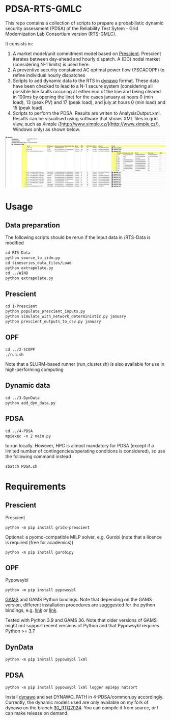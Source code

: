 
# PDSA-RTS-GMLC

This repo contains a collection of scripts to prepare a probabilistic dynamic security assessment (PDSA) of the Reliability Test Sytem - Grid Modernization Lab Consortium version (RTS-GMLC).

It consists in:

1. A market model/unit commitment model based on [Prescient](https://github.com/grid-parity-exchange/Prescient). Prescient iterates between day-ahead and hourly dispatch. A (DC) nodal market (considering N-1 limits) is used here.
2. A preventive security constained AC optimal power flow (PSCACOPF) to refine individual hourly dispatches
3. Scripts to add dynamic data to the RTS in [dynawo](https://dynawo.github.io/) format. These data have been checked to lead to a N-1 secure system (considering all possible line faults occuring at either end of the line and being cleared in 100ms by opening the line) for the cases january at hours 0 (min load), 13 (peak PV) and 17 (peak load), and july at hours 0 (min load) and 15 (peak load).
4. Scripts to perform the PDSA. Results are writen to AnalysisOutput.xml. Results can be visualised using software that shows XML files in grid view, such as Ximple ([http://www.ximple.cz/](http://www.ximple.cz/), Windows only) as shown below.

![AnalysisExample](AnalysisOutputExample.png)

# Usage

## Data preparation

The following scripts should be rerun if the input data in /RTS-Data is modified

```
cd RTS-Data
python source_to_iidm.py
cd timeseries_data_files/Load
python extrapolate.py
cd ../WIND
python extrapolate.py
```

## Prescient

```
cd 1-Prescient
python populate_prescient_inputs.py
python simulate_with_network_deterministic.py january
python prescient_outputs_to_csv.py january
```

## OPF

```
cd ../2-SCOPF
./run.sh
```
Note that a SLURM-based runner (run_cluster.sh) is also available for use in high-performing computing

## Dynamic data

```
cd ../3-DynData
python add_dyn_data.py
```

## PDSA

```
cd ../4-PDSA
mpiexec -n 2 main.py
```

to run locally. However, HPC is almost mandatory for PDSA (except if a limited number of contingencies/operating conditions is considered), so use the following command instead

```
sbatch PDSA.sh
```

# Requirements

## Prescient

Prescient
```
python -m pip install gridx-prescient
```

Optional: a pyomo-compatible MILP solver, e.g. Gurobi (note that a licence is required (free for academics))
```
python -m pip install gurobipy
```

## OPF

Pypowsybl
```
python -m pip install pypowsybl
```

[GAMS](https://www.gams.com/download/) and GAMS Python bindings. Note that depending on the GAMS version, different installation procedures are sugggested for the python bindings, e.g. [link](https://www.gams.com/36/docs/API_PY_TUTORIAL.html) or [link](https://www.gams.com/43/docs/API_PY_GETTING_STARTED.html).

Tested with Python 3.9 and GAMS 36. Note that older versions of GAMS might not support recent versions of Python and that Pypowsybl requires Python >= 3.7

## DynData

```
python -m pip install pypowsybl lxml
```

## PDSA

```
python -m pip install pypowsybl lxml logger mpi4py natsort
```

Install [dynawo](https://dynawo.github.io/) and set DYNAWO_PATH in 4-PDSA/common.py accordingly. Currently, the dynamic models used are only available on my fork of dynawo on the branch [30_RTQ2024](https://github.com/FredericSabot/dynawo/tree/30_RTS2024). You can compile it from source, or I can make release on demand.
